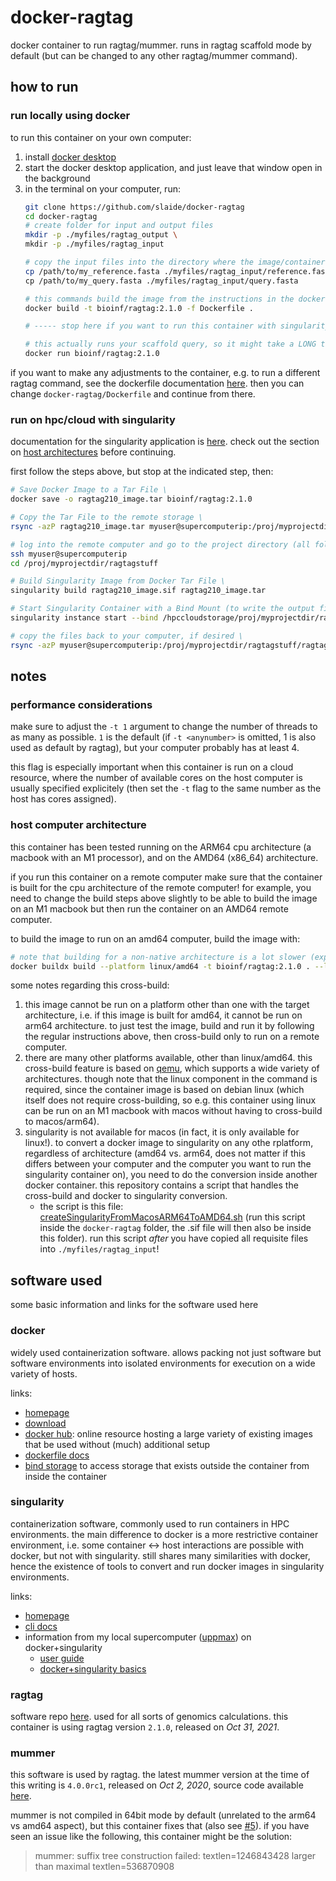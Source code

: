 # docker-ragtag
docker container to run ragtag/mummer. runs in ragtag scaffold mode by default (but can be changed to any other ragtag/mummer command).

## how to run

### run locally using docker

to run this container on your own computer:
1. install [docker desktop](https://www.docker.com/products/docker-desktop/)
1. start the docker desktop application, and just leave that window open in the background
1. in the terminal on your computer, run:
    ```sh
    git clone https://github.com/slaide/docker-ragtag
    cd docker-ragtag
    # create folder for input and output files 
    mkdir -p ./myfiles/ragtag_output \
    mkdir -p ./myfiles/ragtag_input
    
    # copy the input files into the directory where the image/container can access them 
    cp /path/to/my_reference.fasta ./myfiles/ragtag_input/reference.fasta \
    cp /path/to/my_query.fasta ./myfiles/ragtag_input/query.fasta
    
    # this commands build the image from the instructions in the dockerfile, this will take a couple minutes \
    docker build -t bioinf/ragtag:2.1.0 -f Dockerfile .
    
    # ----- stop here if you want to run this container with singularity in the cloud/hpc
    
    # this actually runs your scaffold query, so it might take a LONG time (minutes, hours, days...) \
    docker run bioinf/ragtag:2.1.0
    ```

if you want to make any adjustments to the container, e.g. to run a different ragtag command, see the dockerfile documentation [here](https://docs.docker.com/reference/dockerfile/). then you can change ```docker-ragtag/Dockerfile``` and continue from there.

### run on hpc/cloud with singularity

documentation for the singularity application is [here](https://docs.sylabs.io/guides/3.6/user-guide/cli.html). check out the section on [host architectures](https://github.com/slaide/docker-ragtag/blob/main/README.md#host-computer-architecture) before continuing.

first follow the steps above, but stop at the indicated step, then:
```sh
# Save Docker Image to a Tar File \
docker save -o ragtag210_image.tar bioinf/ragtag:2.1.0

# Copy the Tar File to the remote storage \
rsync -azP ragtag210_image.tar myuser@supercomputerip:/proj/myprojectdir/ragtagstuff

# log into the remote computer and go to the project directory (all following steps afterwards are executed on the remote computer) \
ssh myuser@supercomputerip
cd /proj/myprojectdir/ragtagstuff

# Build Singularity Image from Docker Tar File \
singularity build ragtag210_image.sif ragtag210_image.tar

# Start Singularity Container with a Bind Mount (to write the output files to the remote storage, and not just to the internal file system of the container) \
singularity instance start --bind /hpccloudstorage/proj/myprojectdir/ragtagstuff/ragtagoutput:/root/myfiles/ragtag_output ragtag210_image.sif

# copy the files back to your computer, if desired \
rsync -azP myuser@supercomputerip:/proj/myprojectdir/ragtagstuff/ragtag_output ./myfiles/ragtag_output
```

## notes

### performance considerations 

make sure to adjust the ```-t 1``` argument to change the number of threads to as many as possible. ```1``` is the default (if ```-t <anynumber>``` is omitted, 1 is also used as default by ragtag), but your computer probably has at least 4.

this flag is especially important when this container is run on a cloud resource, where the number of available cores on the host computer is usually specified explicitely (then set the ```-t``` flag to the same number as the host has cores assigned).

### host computer architecture

this container has been tested running on the ARM64 cpu architecture (a macbook with an M1 processor), and on the AMD64 (x86_64) architecture.

if you run this container on a remote computer make sure that the container is built for the cpu architecture of the remote computer! for example, you need to change the build steps above slightly to be able to build the image on an M1 macbook but then run the container on an AMD64 remote computer.

to build the image to run on an amd64 computer, build the image with:
```sh
# note that building for a non-native architecture is a lot slower (expect 2-4x as long) than building for the native architecture. \
docker buildx build --platform linux/amd64 -t bioinf/ragtag:2.1.0 . --load
```

some notes regarding this cross-build:
1. this image cannot be run on a platform other than one with the target architecture, i.e. if this image is built for amd64, it cannot be run on arm64 architecture. to just test the image, build and run it by following the regular instructions above, then cross-build only to run on a remote computer.
1. there are many other platforms available, other than linux/amd64. this cross-build feature is based on [qemu](https://www.qemu.org/), which supports a wide variety of architectures. though note that the linux component in the command is required, since the container image is based on debian linux (which itself does not require cross-building, so e.g. this container using linux can be run on an M1 macbook with macos without having to cross-build to macos/arm64).
1. singularity is not available for macos (in fact, it is only available for linux!). to convert a docker image to singularity on any othe rplatform, regardless of architecture (amd64 vs. arm64, does not matter if this differs between your computer and the computer you want to run the singularity container on), you need to do the conversion inside another docker container. this repository contains a script that handles the cross-build and docker to singularity conversion.
    - the script is this file: [createSingularityFromMacosARM64ToAMD64.sh](https://github.com/slaide/docker-ragtag/blob/main/createSingularityFromMacosARM64ToAMD64.sh) (run this script inside the ```docker-ragtag``` folder, the .sif file will then also be inside this folder). run this script _after_ you have copied all requisite files into ```./myfiles/ragtag_input```!

## software used

some basic information and links for the software used here

### docker

widely used containerization software. allows packing not just software but software environments into isolated environments for execution on a wide variety of hosts.

links:
- [homepage](https://www.docker.com/)
- [download](https://www.docker.com/get-started/)
- [docker hub](https://hub.docker.com/): online resource hosting a large variety of existing images that be used without (much) additional setup
- [dockerfile docs](https://docs.docker.com/reference/dockerfile/)
- [bind storage](https://docs.docker.com/storage/bind-mounts/) to access storage that exists outside the container from inside the container

### singularity

containerization software, commonly used to run containers in HPC environments. the main difference to docker is a more restrictive container environment, i.e. some container <-> host interactions are possible with docker, but not with singularity. still shares many similarities with docker, hence the existence of tools to convert and run docker images in singularity environments.

links:
- [homepage](https://sylabs.io/)
- [cli docs](https://docs.sylabs.io/guides/3.6/user-guide/cli.html)
- information from my local supercomputer ([uppmax](https://www.uppmax.uu.se/)) on docker+singularity
    - [user guide](https://www.uppmax.uu.se/support/user-guides/singularity-user-guide/)
    - [docker+singularity basics](https://pmitev.github.io/UPPMAX-Singularity-workshop/docker2singularity/)

### ragtag

software repo [here](https://github.com/malonge/RagTag). used for all sorts of genomics calculations. this container is using ragtag version ```2.1.0```, released on _Oct 31, 2021_.

### mummer

this software is used by ragtag. the latest mummer version at the time of this writing is ```4.0.0rc1```, released on _Oct 2, 2020_, source code available [here](https://github.com/mummer4/mummer/releases/tag/v4.0.0rc1).

mummer is not compiled in 64bit mode by default (unrelated to the arm64 vs amd64 aspect), but this container fixes that (also see [#5](https://github.com/marbl/MUMmer3/issues/5)). if you have seen an issue like the following, this container might be the solution:
> mummer: suffix tree construction failed: textlen=1246843428 larger than maximal textlen=536870908
